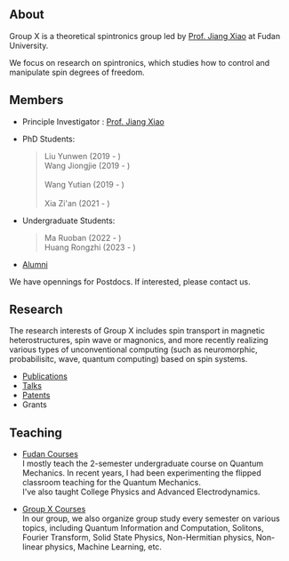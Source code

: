 ## About

Group X is a theoretical spintronics group led by [Prof. Jiang Xiao](./members/jiangxiao.md) at Fudan University. 

We focus on research on spintronics, which studies how to control and manipulate spin degrees of freedom. 

## Members

* Principle Investigator : [Prof. Jiang Xiao](./members/jiangxiao.md)

* PhD Students: 
    > Liu Yunwen (2019 - ) <br> 
    > Wang Jiongjie (2019 - ) <br>  
    > Wang Yutian (2019 - ) <br>  
    > Xia Zi'an (2021 - ) 

* Undergraduate Students: 
    > Ma Ruoban (2022 - ) <br> 
    > Huang Rongzhi (2023 - )

* [Alumni](./members/alumni.md)

We have opennings for Postdocs. If interested, please contact us. 

## Research 

The research interests of Group X includes spin transport in magnetic heterostructures, spin wave or magnonics, and more recently realizing various types of unconventional computing (such as neuromorphic, probabilisitc, wave, quantum computing) based on spin systems.
 
* [Publications](./research/publications.html)
* [Talks](./research/talks.md)
* [Patents](./research/patents.md)
* Grants

## Teaching

* [Fudan Courses](./teaching/fudan_courses.md) <br>
    I mostly teach the 2-semester undergraduate course on Quantum Mechanics. In recent years, I had been experimenting the flipped classroom teaching for the Quantum Mechanics. <br>
    I've also taught College Physics and Advanced Electrodynamics. 

* [Group X Courses](./teaching/x_courses.md) <br>
    In our group, we also organize group study every semester on various topics, including Quantum Information and Computation, Solitons, Fourier Transform, Solid State Physics, Non-Hermitian physics, Non-linear physics, Machine Learning, etc.
